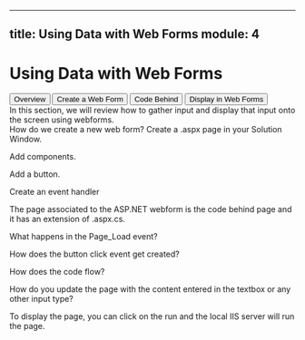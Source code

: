 
---
title: Using Data with Web Forms
module: 4
---

# Using Data with Web Forms 

<div class="tab">
  <button class="tablinks active" onclick="openTab(event, 'Overview')">Overview</button>
  <button class="tablinks" onclick="openTab(event, 'Create')">Create a Web Form</button>
 <button class="tablinks" onclick="openTab(event, 'Behind')">Code Behind</button>
 <button class="tablinks" onclick="openTab(event, 'Display')">Display in Web Forms</button>
 
</div>

<div id="Overview" class="tabcontent" style="display:block">
  In this section, we will review how to gather input and display that input onto the screen using webforms.
</div>

<div id="Create" class="tabcontent">
  How do we create a new web form?   Create a .aspx page in your Solution Window.
  <p>
  Add components.</p>
  <p>
  Add a button.</p>
  <p>
  Create an event handler</p>
</div>

<div id="Behind" class="tabcontent">
  The page associated to the ASP.NET webform is the code behind page and it has an extension of .aspx.cs.
  <p>
  What happens in the Page_Load event?</p>
  <p>
  How does the button click event get created?</p>
  <p>
  How does the code flow?</p>
</div>

<div id="Display" class="tabcontent">
  How do you update the page with the content entered in the textbox or any other input type?
  <p>
  To display the page, you can click on the run and the local IIS server will run the page.</p>
</div>